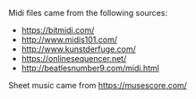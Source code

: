 Midi files came from the following sources:
- https://bitmidi.com/
- http://www.midis101.com/
- http://www.kunstderfuge.com/
- https://onlinesequencer.net/
- http://beatlesnumber9.com/midi.html

Sheet music came from https://musescore.com/
